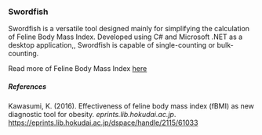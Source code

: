 ### Swordfish

Swordfish is a versatile tool designed mainly for simplifying the calculation of Feline Body Mass Index. Developed using C# and Microsoft .NET as a desktop application,, Swordfish is capable of single-counting or bulk-counting.

Read more of Feline Body Mass Index [here](doi.org/10.14943/jjvr.64.1.51)


##### References
Kawasumi, K. (2016). Effectiveness of feline body mass index (fBMI) as new diagnostic tool for obesity. _eprints.lib.hokudai.ac.jp_. https://eprints.lib.hokudai.ac.jp/dspace/handle/2115/61033
